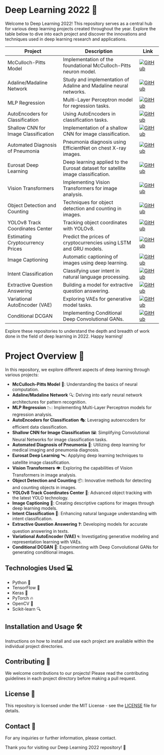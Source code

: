# Deep Learning 2022 🚀

Welcome to Deep Learning 2022! This repository serves as a central hub for various deep learning projects created throughout the year. Explore the table below to dive into each project and discover the innovations and techniques used in deep learning research and applications.

| Project | Description | Link |
| ------- | ----------- | ---- |
| McCulloch-Pitts Model | Implementation of the foundational McCulloch-Pitts neuron model. | [![GitHub](https://img.shields.io/badge/GitHub-100000?style=for-the-badge&logo=github&logoColor=white)](https://github.com/MJAHMADEE/McCulloch-Pitts) |
| Adaline/Madaline Network | Study and implementation of Adaline and Madaline neural networks. | [![GitHub](https://img.shields.io/badge/GitHub-100000?style=for-the-badge&logo=github&logoColor=white)](https://github.com/MJAHMADEE/Adaline_Madaline_Network) |
| MLP Regression | Multi-Layer Perceptron model for regression tasks. | [![GitHub](https://img.shields.io/badge/GitHub-100000?style=for-the-badge&logo=github&logoColor=white)](https://github.com/MJAHMADEE/MLP_Regression) |
| AutoEncoders for Classification | Using AutoEncoders in classification tasks. | [![GitHub](https://img.shields.io/badge/GitHub-100000?style=for-the-badge&logo=github&logoColor=white)](https://github.com/MJAHMADEE/AutoEncoders_for_Classification) |
| Shallow CNN for Image Classification | Implementation of a shallow CNN for image classification. | [![GitHub](https://img.shields.io/badge/GitHub-100000?style=for-the-badge&logo=github&logoColor=white)](https://github.com/MJAHMADEE/Shallow-convolutional-neural-network-for-image-classification) |
| Automated Diagnosis of Pneumonia | Pneumonia diagnosis using EfficientNet on chest X-ray images. | [![GitHub](https://img.shields.io/badge/GitHub-100000?style=for-the-badge&logo=github&logoColor=white)](https://github.com/MJAHMADEE/Automated_Diagnosis_of_Pneumonia_from_Classification_of-Chest_XRay_Images_using_EfficientNet) |
| Eurosat Deep Learning | Deep learning applied to the Eurosat dataset for satellite image classification. | [![GitHub](https://img.shields.io/badge/GitHub-100000?style=for-the-badge&logo=github&logoColor=white)](https://github.com/MJAHMADEE/Eurosat_DeepLearning) |
| Vision Transformers | Implementing Vision Transformers for image analysis. | [![GitHub](https://img.shields.io/badge/GitHub-100000?style=for-the-badge&logo=github&logoColor=white)](https://github.com/MJAHMADEE/Vision_Transformers) |
| Object Detection and Counting | Techniques for object detection and counting in images. | [![GitHub](https://img.shields.io/badge/GitHub-100000?style=for-the-badge&logo=github&logoColor=white)](https://github.com/MJAHMADEE/Object_Detection_and_Counting) |
| YOLOv8 Track Coordinates Center | Tracking object coordinates with YOLOv8. | [![GitHub](https://img.shields.io/badge/GitHub-100000?style=for-the-badge&logo=github&logoColor=white)](https://github.com/MJAHMADEE/Yolov8_Track_Coordinates_Center) |
| Estimating Cryptocurrency Prices | Predict the prices of cryptocurrencies using LSTM and GRU models. | [![GitHub](https://img.shields.io/badge/GitHub-100000?style=for-the-badge&logo=github&logoColor=white)](https://github.com/MJAHMADEE/Estimating-Cryptocurrency-Prices/) |
| Image Captioning | Automatic captioning of images using deep learning. | [![GitHub](https://img.shields.io/badge/GitHub-100000?style=for-the-badge&logo=github&logoColor=white)](https://github.com/MJAHMADEE/Image_Captioning) |
| Intent Classification | Classifying user intent in natural language processing. | [![GitHub](https://img.shields.io/badge/GitHub-100000?style=for-the-badge&logo=github&logoColor=white)](https://github.com/MJAHMADEE/Intent_Classification) |
| Extractive Question Answering | Building a model for extractive question answering. | [![GitHub](https://img.shields.io/badge/GitHub-100000?style=for-the-badge&logo=github&logoColor=white)](https://github.com/MJAHMADEE/Extractive_Question_Answering) |
| Variational AutoEncoder (VAE) | Exploring VAEs for generative model tasks. | [![GitHub](https://img.shields.io/badge/GitHub-100000?style=for-the-badge&logo=github&logoColor=white)](https://github.com/MJAHMADEE/VAE) |
| Conditional DCGAN | Implementing Conditional Deep Convolutional GANs. | [![GitHub](https://img.shields.io/badge/GitHub-100000?style=for-the-badge&logo=github&logoColor=white)](https://github.com/MJAHMADEE/Conditional_DCGAN) |

Explore these repositories to understand the depth and breadth of work done in the field of deep learning in 2022. Happy learning!

# Project Overview 🚀
In this repository, we explore different aspects of deep learning through various projects:

- **McCulloch-Pitts Model** 🧠: Understanding the basics of neural computation.
- **Adaline/Madaline Network** 🔍: Delving into early neural network architectures for pattern recognition.
- **MLP Regression** 📉: Implementing Multi-Layer Perceptron models for regression analysis.
- **AutoEncoders for Classification** 🎭: Leveraging autoencoders for efficient data classification.
- **Shallow CNN for Image Classification** 🖼️: Simplifying Convolutional Neural Networks for image classification tasks.
- **Automated Diagnosis of Pneumonia** 🏥: Utilizing deep learning for medical imaging and pneumonia diagnosis.
- **Eurosat Deep Learning** 🛰️: Applying deep learning techniques to satellite image classification.
- **Vision Transformers** 👁️: Exploring the capabilities of Vision Transformers in image analysis.
- **Object Detection and Counting** 📦: Innovative methods for detecting and counting objects in images.
- **YOLOv8 Track Coordinates Center** 📍: Advanced object tracking with the latest YOLO technology.
- **Image Captioning** 📝: Creating descriptive captions for images through deep learning models.
- **Intent Classification** 💬: Enhancing natural language understanding with intent classification.
- **Extractive Question Answering** ❓: Developing models for accurate question answering in texts.
- **Variational AutoEncoder (VAE)** 🌀: Investigating generative modeling and representation learning with VAEs.
- **Conditional DCGAN** 🌌: Experimenting with Deep Convolutional GANs for generating conditional images.

## Technologies Used 💻
- Python 🐍
- TensorFlow 🧠
- Keras 🌟
- PyTorch 🔥
- OpenCV 📸
- Scikit-learn 🔍

## Installation and Usage 🛠️
Instructions on how to install and use each project are available within the individual project directories.

## Contributing 🤝
We welcome contributions to our projects! Please read the contributing guidelines in each project directory before making a pull request.

## License 📄
This repository is licensed under the MIT License - see the [LICENSE](LICENSE) file for details.

## Contact 📧
For any inquiries or further information, please contact.

Thank you for visiting our Deep Learning 2022 repository! 🙏
